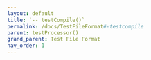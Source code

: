 ```yaml
---
layout: default
title: `-- testCompile()`
permalink: /docs/TestFileFormat#-testcompile
parent: testProcessor()
grand_parent: Test File Format
nav_order: 1
---
```

